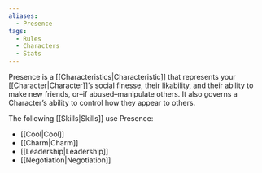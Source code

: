```yaml
---
aliases:
  - Presence
tags:
  - Rules
  - Characters
  - Stats
---
```

Presence is a [[Characteristics|Characteristic]] that represents your [[Character|Character]]’s social finesse, their likability, and their ability to make new friends, or–if abused–manipulate others. It also governs a Character’s ability to control how they appear to others.

The following [[Skills|Skills]] use Presence:
- [[Cool|Cool]]
- [[Charm|Charm]]
- [[Leadership|Leadership]]
- [[Negotiation|Negotiation]]